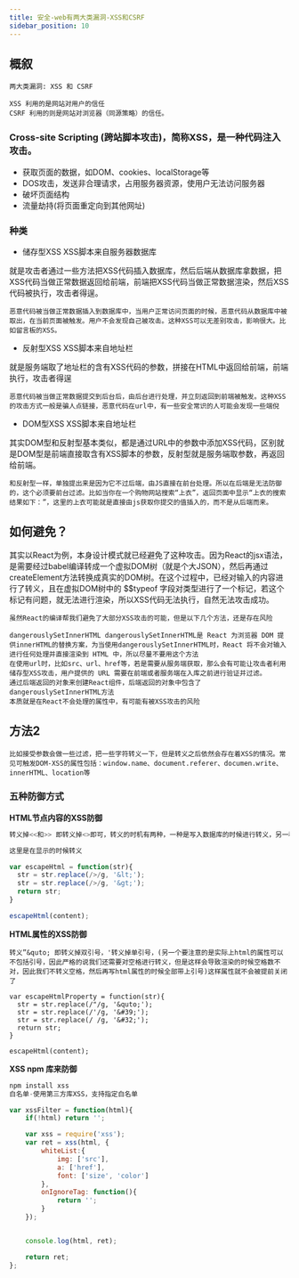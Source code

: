 ```yaml
---
title: 安全-web有两大类漏洞-XSS和CSRF
sidebar_position: 10
---
```


## 概叙
```
两大类漏洞: XSS 和 CSRF

XSS 利用的是网站对用户的信任
CSRF 利用的则是网站对浏览器（同源策略）的信任。
```


### Cross-site Scripting (跨站脚本攻击)，简称XSS，是一种代码注入攻击。
* 获取页面的数据，如DOM、cookies、localStorage等
* DOS攻击，发送非合理请求，占用服务器资源，使用户无法访问服务器
* 破坏页面结构
* 流量劫持(将页面重定向到其他网址)

### 种类
* 储存型XSS
XSS脚本来自服务器数据库

就是攻击者通过一些方法把XSS代码插入数据库，然后后端从数据库拿数据，把XSS代码当做正常数据返回给前端，前端把XSS代码当做正常数据渲染，然后XSS代码被执行，攻击者得逞。
```
恶意代码被当做正常数据插入到数据库中，当用户正常访问页面的时候，恶意代码从数据库中被取出，在当前页面被触发。用户不会发现自己被攻击。这种XSS可以无差别攻击，影响很大。比如留言板的XSS。
```

* 反射型XSS
XSS脚本来自地址栏

就是服务端取了地址栏的含有XSS代码的参数，拼接在HTML中返回给前端，前端执行，攻击者得逞
```
恶意代码被当做正常数据提交到后台后，由后台进行处理，并立刻返回到前端被触发。这种XSS的攻击方式一般是骗人点链接，恶意代码在url中，有一些安全常识的人可能会发现一些端倪
```

* DOM型XSS
XSS脚本来自地址栏

其实DOM型和反射型基本类似，都是通过URL中的参数中添加XSS代码，区别就是DOM型是前端直接取含有XSS脚本的参数，反射型就是服务端取参数，再返回给前端。
```
和反射型一样，单独提出来是因为它不过后端，由JS直接在前台处理。所以在后端是无法防御的，这个必须要前台过滤。比如当你在一个购物网站搜索“上衣”，返回页面中显示“上衣的搜索结果如下：”，这里的上衣可能就是直接由js获取你提交的值插入的，而不是从后端而来。
```

## 如何避免？
其实以React为例，本身设计模式就已经避免了这种攻击。因为React的jsx语法，是需要经过babel编译转成一个虚拟DOM树（就是个大JSON），然后再通过createElement方法转换成真实的DOM树。在这个过程中，已经对输入的内容进行了转义，且在虚拟DOM树中的 $$typeof 字段对类型进行了一个标记，若这个标记有问题，就无法进行渲染，所以XSS代码无法执行，自然无法攻击成功。

```
虽然React的编译帮我们避免了大部分XSS攻击的可能，但是以下几个方法，还是存在风险

dangerouslySetInnerHTML dangerouslySetInnerHTML是 React 为浏览器 DOM 提供innerHTML的替换方案，为当使用dangerouslySetInnerHTML时，React 将不会对输入进行任何处理并直接渲染到 HTML 中，所以尽量不要用这个方法
在使用url时，比如src、url、href等，若是需要从服务端获取，那么会有可能让攻击者利用储存型XSS攻击，用户提供的 URL 需要在前端或者服务端在入库之前进行验证并过滤。
通过后端返回的对象来创建React组件，后端返回的对象中包含了dangerouslySetInnerHTML方法
本质就是在React不会处理的属性中，有可能有被XSS攻击的风险
```

## 方法2
```
比如接受参数会做一些过滤，把一些字符转义一下，但是转义之后依然会存在着XSS的情况。常见可触发DOM-XSS的属性包括：window.name、document.referer、documen.write、innerHTML、location等
```

### 五种防御方式
**HTML节点内容的XSS防御**
```js
转义掉<<和>> 即转义掉<>即可，转义的时机有两种，一种是写入数据库的时候进行转义，另一种实在解析的时候进行转义。

这里是在显示的时候转义

var escapeHtml = function(str){
  str = str.replace(/>/g, '&lt;');
  str = str.replace(/>/g, '&gt;');
  return str;
}

escapeHtml(content);
```

**HTML属性的XSS防御**
```
转义”&quto; 即转义掉双引号，'转义掉单引号，(另一个要注意的是实际上html的属性可以不包括引号，因此严格的说我们还需要对空格进行转义，但是这样会导致渲染的时候空格数不对，因此我们不转义空格，然后再写html属性的时候全部带上引号)这样属性就不会被提前关闭了

var escapeHtmlProperty = function(str){
  str = str.replace(/"/g, '&quto;');
  str = str.replace(/'/g, '&#39;');
  str = str.replace(/ /g, '&#32;');
  return str;
}

escapeHtml(content);
```

**XSS npm 库来防御**
```js
npm install xss
白名单-使用第三方库XSS，支持指定白名单

var xssFilter = function(html){
    if(!html) return '';

    var xss = require('xss');
    var ret = xss(html, {
        whiteList:{
            img: ['src'],
            a: ['href'],
            font: ['size', 'color']
        },
        onIgnoreTag: function(){
            return '';
        }
    });


    console.log(html, ret);

    return ret;
};
```
